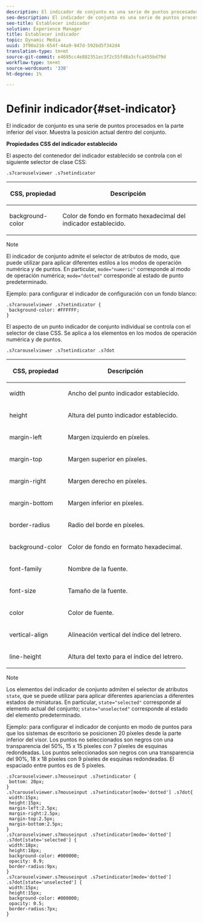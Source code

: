 ```yaml
---
description: El indicador de conjunto es una serie de puntos procesados en la parte inferior del visor. Muestra la posición actual dentro del conjunto.
seo-description: El indicador de conjunto es una serie de puntos procesados en la parte inferior del visor. Muestra la posición actual dentro del conjunto.
seo-title: Establecer indicador
solution: Experience Manager
title: Establecer indicador
topic: Dynamic Media
uuid: 3f90a216-654f-44a9-947d-592bd5f342d4
translation-type: tm+mt
source-git-commit: e4695cc4e882351ec3f2c55fd8a3cfca455bd79d
workflow-type: tm+mt
source-wordcount: '338'
ht-degree: 1%

---
```



# Definir indicador{#set-indicator}

El indicador de conjunto es una serie de puntos procesados en la parte inferior del visor. Muestra la posición actual dentro del conjunto.

<!--<a id="section_061E550C1C1D4DB2BD663A898895B38C"></a>-->

**Propiedades CSS del indicador establecido**

El aspecto del contenedor del indicador establecido se controla con el siguiente selector de clase CSS:

```
.s7carouselviewer .s7setindicator
```

<table id="table_94EE3F5BBE4547C0B4943471CEE7EDE4"> 
 <thead> 
  <tr> 
   <th colname="col1" class="entry"> <p> CSS, propiedad </p> </th> 
   <th colname="col2" class="entry"> <p>Descripción </p> </th> 
  </tr> 
 </thead>
 <tbody> 
  <tr> 
   <td colname="col1"> <p> <span class="codeph"> background-color  </span> </p> </td> 
   <td colname="col2"> <p>Color de fondo en formato hexadecimal del indicador establecido. </p> </td> 
  </tr> 
 </tbody> 
</table>

>[!NOTE]
>
>El indicador de conjunto admite el selector de atributos de modo, que puede utilizar para aplicar diferentes estilos a los modos de operación numérica y de puntos. En particular, `mode="numeric"` corresponde al modo de operación numérica; `mode="dotted"` corresponde al estado de punto predeterminado.

Ejemplo: para configurar el indicador de configuración con un fondo blanco:

```
.s7carouselviewer .s7setindicator { 
 background-color: #FFFFFF; 
}
```

El aspecto de un punto indicador de conjunto individual se controla con el selector de clase CSS. Se aplica a los elementos en los modos de operación numérica y de puntos.

`.s7carouselviewer .s7setindicator .s7dot`

<table id="table_09B6E232FB94417392D101A7A653BE54"> 
 <thead> 
  <tr> 
   <th colname="col1" class="entry"> <p> CSS, propiedad </p> </th> 
   <th colname="col2" class="entry"> <p>Descripción </p> </th> 
  </tr> 
 </thead>
 <tbody> 
  <tr> 
   <td colname="col1"> <p> <span class="codeph"> width </span> </p> </td> 
   <td colname="col2"> <p>Ancho del punto indicador establecido. </p> </td> 
  </tr> 
  <tr> 
   <td colname="col1"> <p> <span class="codeph"> height </span> </p> </td> 
   <td colname="col2"> <p>Altura del punto indicador establecido. </p> </td> 
  </tr> 
  <tr> 
   <td colname="col1"> <p> <span class="codeph"> margin-left  </span> </p> </td> 
   <td colname="col2"> <p>Margen izquierdo en píxeles. </p> </td> 
  </tr> 
  <tr> 
   <td colname="col1"> <p> <span class="codeph"> margin-top  </span> </p> </td> 
   <td colname="col2"> <p>Margen superior en píxeles. </p> </td> 
  </tr> 
  <tr> 
   <td colname="col1"> <p> <span class="codeph"> margin-right  </span> </p> </td> 
   <td colname="col2"> <p>Margen derecho en píxeles. </p> </td> 
  </tr> 
  <tr> 
   <td colname="col1"> <p> <span class="codeph"> margin-bottom  </span> </p> </td> 
   <td colname="col2"> <p>Margen inferior en píxeles. </p> </td> 
  </tr> 
  <tr> 
   <td colname="col1"> <p> <span class="codeph"> border-radius  </span> </p> </td> 
   <td colname="col2"> <p>Radio del borde en píxeles. </p> </td> 
  </tr> 
  <tr> 
   <td colname="col1"> <p> <span class="codeph"> background-color  </span> </p> </td> 
   <td colname="col2"> <p>Color de fondo en formato hexadecimal. </p> </td> 
  </tr> 
  <tr> 
   <td colname="col1"> <p> <span class="codeph"> font-family  </span> </p> </td> 
   <td colname="col2"> <p>Nombre de la fuente. </p> </td> 
  </tr> 
  <tr> 
   <td colname="col1"> <p> <span class="codeph"> font-size  </span> </p> </td> 
   <td colname="col2"> <p>Tamaño de la fuente. </p> </td> 
  </tr> 
  <tr> 
   <td colname="col1"> <p> <span class="codeph"> color </span> </p> </td> 
   <td colname="col2"> <p>Color de fuente. </p> </td> 
  </tr> 
  <tr> 
   <td colname="col1"> <p> <span class="codeph"> vertical-align  </span> </p> </td> 
   <td colname="col2"> <p>Alineación vertical del índice del letrero. </p> </td> 
  </tr> 
  <tr> 
   <td colname="col1"> <p> <span class="codeph"> line-height  </span> </p> </td> 
   <td colname="col2"> <p>Altura del texto para el índice del letrero. </p> </td> 
  </tr> 
 </tbody> 
</table>

>[!NOTE]
>
>Los elementos del indicador de conjunto admiten el selector de atributos `state`, que se puede utilizar para aplicar diferentes apariencias a diferentes estados de miniaturas. En particular, `state="selected"` corresponde al elemento actual del conjunto; `state="unselected"` corresponde al estado del elemento predeterminado.

Ejemplo: para configurar el indicador de conjunto en modo de puntos para que los sistemas de escritorio se posicionen 20 píxeles desde la parte inferior del visor. Los puntos no seleccionados son negros con una transparencia del 50%, 15 x 15 píxeles con 7 píxeles de esquinas redondeadas. Los puntos seleccionados son negros con una transparencia del 90%, 18 x 18 píxeles con 9 píxeles de esquinas redondeadas. El espaciado entre puntos es de 5 píxeles.

```
.s7carouselviewer.s7mouseinput .s7setindicator { 
 bottom: 20px; 
} 
.s7carouselviewer.s7mouseinput .s7setindicator[mode='dotted'] .s7dot{ 
 width:15px; 
 height:15px; 
 margin-left:2.5px; 
 margin-right:2.5px; 
 margin-top:2.5px; 
 margin-bottom:2.5px; 
} 
.s7carouselviewer.s7mouseinput .s7setindicator[mode='dotted'] .s7dot[state='selected'] {  
 width:18px; 
 height:18px; 
 background-color: #000000; 
 opacity: 0.9; 
 border-radius:9px; 
} 
.s7carouselviewer.s7mouseinput .s7setindicator[mode='dotted'] .s7dot[state='unselected'] {  
 width:15px; 
 height:15px; 
 background-color: #000000; 
 opacity: 0.5; 
 border-radius:7px; 
}
```

